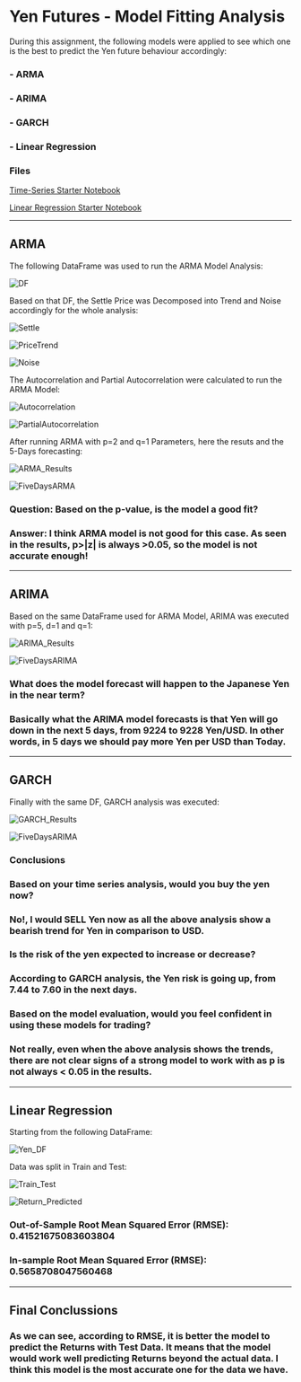 # Yen Futures - Model Fitting Analysis

During this assignment, the following models were applied to see which one is the best to predict the Yen future behaviour accordingly:

###    - ARMA
###    - ARIMA
###    - GARCH
###    - Linear Regression

### Files

[Time-Series Starter Notebook](Starter_Code/time_series_analysis.ipynb)

[Linear Regression Starter Notebook](Starter_Code/regression_analysis.ipynb)

---

## ARMA

The following DataFrame was used to run the ARMA Model Analysis:

![DF](Images/Yen_df.png)

Based on that DF, the Settle Price was Decomposed into Trend and Noise accordingly for the whole analysis:

![Settle](Images/Yen_Futures_Settle.png)

![PriceTrend](Images/Price_vs_Trend.png)

![Noise](Images/Noise.png)

The Autocorrelation and Partial Autocorrelation were calculated to run the ARMA Model:

![Autocorrelation](Images/Autocorrelation.png)

![PartialAutocorrelation](Images/Partial_Autocorrelation.png)

After running ARMA with p=2 and q=1 Parameters, here the resuts and the 5-Days forecasting:

![ARMA_Results](Images/ARMA_Results.png)

![FiveDaysARMA](Images/Five_Day_Returns_ARMA.png)

### Question: Based on the p-value, is the model a good fit?

### Answer: I think ARMA model is not good for this case. As seen in the results, p>|z| is always >0.05, so the model is not accurate enough!

---

## ARIMA

Based on the same DataFrame used for ARMA Model, ARIMA was executed with p=5, d=1 and q=1:

![ARIMA_Results](Images/ARIMA_Results.png)

![FiveDaysARIMA](Images/Five_Day_Returns_ARIMA.png)

### What does the model forecast will happen to the Japanese Yen in the near term?

### Basically what the ARIMA model forecasts is that Yen will go down in the next 5 days, from 9224 to 9228 Yen/USD. In other words, in 5 days we should pay more Yen per USD than Today.

---

## GARCH

Finally with the same DF, GARCH analysis was executed:

![GARCH_Results](Images/GARCH_Results.png)

![FiveDaysARIMA](Images/Five_Day_GARCH.png)

### Conclusions

### Based on your time series analysis, would you buy the yen now?

### No!, I would SELL Yen now as all the above analysis show a bearish trend for Yen in comparison to USD.

### Is the risk of the yen expected to increase or decrease?

### According to GARCH analysis, the Yen risk is going up, from 7.44 to 7.60 in the next days.

### Based on the model evaluation, would you feel confident in using these models for trading?

### Not really, even when the above analysis shows the trends, there are not clear signs of a strong model to work with as p is not always < 0.05 in the results.

---

## Linear Regression

Starting from the following DataFrame:

![Yen_DF](Images/Yen_df_LR.png)

Data was split in Train and Test:

![Train_Test](Images/Train_Test_LR.png)

![Return_Predicted](Images/Return_Predicted_LR.png)

### Out-of-Sample Root Mean Squared Error (RMSE): 0.41521675083603804
### In-sample Root Mean Squared Error (RMSE): 0.5658708047560468

---

## Final Conclussions

### As we can see, according to RMSE, it is better the model to predict the Returns with Test Data. It means that the model would work well predicting Returns beyond the actual data. I think this model is the most accurate one for the data we have.
